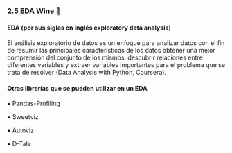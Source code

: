 ### 2.5 EDA Wine 🍷


#### EDA (por sus siglas en inglés exploratory data analysis)

El análisis exploratorio de datos es un enfoque para analizar datos con el fin de resumir las principales características de los datos obtener una mejor comprensión del conjunto de los mismos, descubrir relaciones entre diferentes variables y extraer variables importantes para el problema que se trata de resolver (Data Analysis with Python, Coursera).

#### Otras librerías que se pueden utilizar en un EDA
• Pandas-Profiling

• Sweetviz

• Autoviz

• D-Tale
